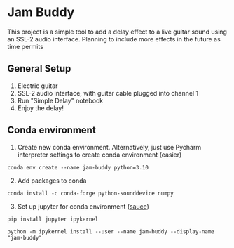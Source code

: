 # Jam Buddy

This project is a simple tool to add a delay effect to a live guitar sound using an SSL-2 audio interface.  Planning to include more effects in the future as time permits

## General Setup

1. Electric guitar
2. SSL-2 audio interface, with guitar cable plugged into channel 1
3. Run "Simple Delay" notebook
4. Enjoy the delay!

## Conda environment

1. Create new conda environment. Alternatively, just use Pycharm interpreter settings to create conda environment (easier)
```
conda env create --name jam-buddy python=3.10
```
2. Add packages to conda
```
conda install -c conda-forge python-sounddevice numpy
```
3. Set up jupyter for conda environment ([sauce](https://stackoverflow.com/questions/39604271/conda-environments-not-showing-up-in-jupyter-notebook))

```
pip install jupyter ipykernel
```
```
python -m ipykernel install --user --name jam-buddy --display-name "jam-buddy"
```